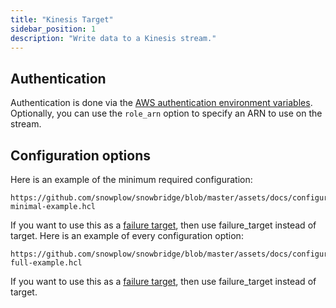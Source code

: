 ```yaml
---
title: "Kinesis Target"
sidebar_position: 1
description: "Write data to a Kinesis stream."
---
```


## Authentication

Authentication is done via the [AWS authentication environment variables](https://docs.aws.amazon.com/cli/latest/userguide/cli-configure-envvars.html). Optionally, you can use the `role_arn` option to specify an ARN to use on the stream.


## Configuration options

Here is an example of the minimum required configuration:

```hcl reference
https://github.com/snowplow/snowbridge/blob/master/assets/docs/configuration/targets/kinesis-minimal-example.hcl
```

If you want to use this as a [failure target](/docs/destinations/forwarding-events/snowbridge/concepts/failure-model/index.md#failure-targets), then use failure_target instead of target.
Here is an example of every configuration option:

```hcl reference
https://github.com/snowplow/snowbridge/blob/master/assets/docs/configuration/targets/kinesis-full-example.hcl
```

If you want to use this as a [failure target](/docs/destinations/forwarding-events/snowbridge/concepts/failure-model/index.md#failure-targets), then use failure_target instead of target.
